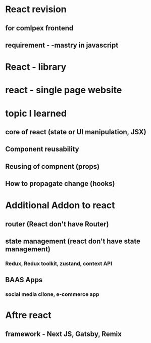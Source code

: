 # React revision
## for comlpex frontend
## requirement - -mastry in javascript

# React - library
# react - single page website
# topic I learned
## core of react (state or UI manipulation, JSX)
## Component reusability
## Reusing of compnent (props)
## How to propagate change (hooks)

# Additional Addon to react
## router (React don't have Router)
## state management (react don't have state management)
   ### Redux, Redux toolkit, zustand, context API
## BAAS Apps
   ### social media cllone, e-commerce app

# Aftre react 
## framework - Next JS, Gatsby, Remix